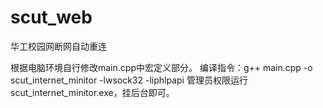 # scut_web
华工校园网断网自动重连

根据电脑环境自行修改main.cpp中宏定义部分。
编译指令：g++ main.cpp -o scut_internet_minitor -lwsock32 -liphlpapi
管理员权限运行scut_internet_minitor.exe，挂后台即可。
